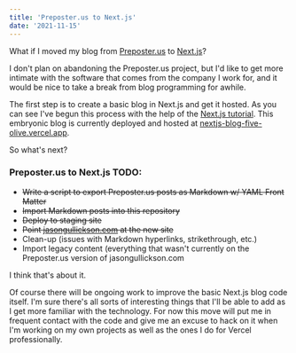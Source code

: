```yaml
---
title: 'Preposter.us to Next.js'
date: '2021-11-15'
---
```


What if I moved my blog from [Preposter.us](https://preposter.us) to [Next.js](https://nextjs.org)?

I don't plan on abandoning the Preposter.us project, but I'd like to get more intimate with the software that comes from the company I work for, and it would be nice to take a break from blog programming for awhile.

The first step is to create a basic blog in Next.js and get it hosted.  As you can see I've begun this process with the help of the [Next.js tutorial](https://nextjs.org/learn/basics/create-nextjs-app).  This embryonic blog is currently deployed and hosted at [nextjs-blog-five-olive.vercel.app](https://nextjs-blog-five-olive.vercel.app/).

So what's next?

### Preposter.us to Next.js TODO:

* ~~Write a script to export Preposter.us posts as Markdown w/ YAML Front Matter~~
* ~~Import Markdown posts into this repository~~
* ~~Deploy to staging site~~
* ~~Point [jasongullickson.com](https://jasongullickson.com) at the new site~~
* Clean-up (issues with Markdown hyperlinks, strikethrough, etc.)
* Import legacy content (everything that wasn't currently on the Preposter.us version of jasongullickson.com

I think that's about it.

Of course there will be ongoing work to improve the basic Next.js blog code itself.  I'm sure there's all sorts of interesting things that I'll be able to add as I get more familiar with the technology.  For now this move will put me in frequent contact with the code and give me an excuse to hack on it when I'm working on my own projects as well as the ones I do for Vercel professionally.



